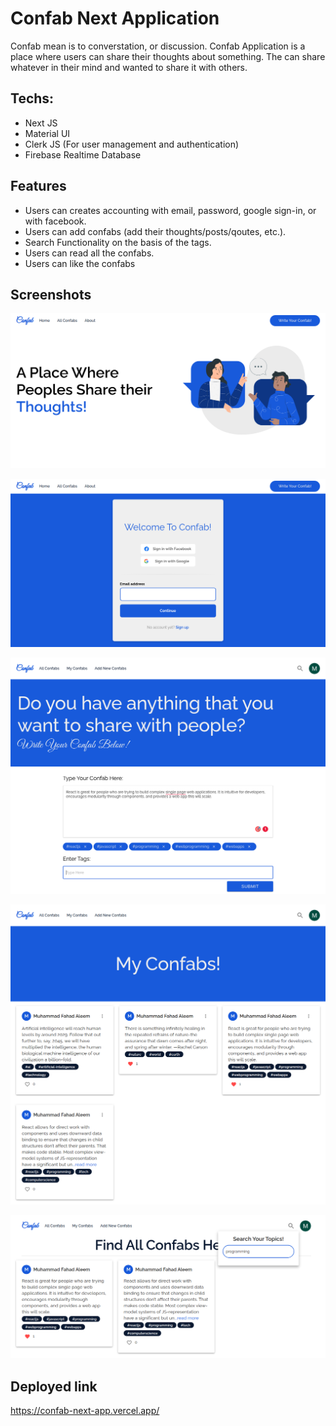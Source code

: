 
# Confab Next Application

Confab mean is to converstation, or discussion. Confab Application is a place where users can share their thoughts about something. The can share whatever in their mind and wanted to share it with others. 
## Techs:
- Next JS
- Material UI
- Clerk JS (For user management and authentication)
- Firebase Realtime Database
## Features

- Users can creates accounting with email, password, google sign-in, or with facebook.
- Users can add confabs (add their thoughts/posts/qoutes, etc.).
- Search Functionality on the basis of the tags. 
- Users can read all the confabs.
- Users can like the confabs

  

## Screenshots

![App Screenshot](https://raw.githubusercontent.com/fahadaleem/Confab-NextApp/main/demo-images/ap1.png?token=ANJZYRGSVXCWP6PFXYA4DKTBBAWC2)


![App Screenshot](https://raw.githubusercontent.com/fahadaleem/Confab-NextApp/main/demo-images/2.png?token=ANJZYRGWXEUYGDSZXLDLDNDBBAWF6)

![App Screenshot](https://raw.githubusercontent.com/fahadaleem/Confab-NextApp/main/demo-images/5.png?token=ANJZYREB4C2JODLNVPRVHHTBBAWKM)

![App Screenshot](https://raw.githubusercontent.com/fahadaleem/Confab-NextApp/main/demo-images/7.png?token=ANJZYRBWRLGKROVH46JGI6DBBAWOG)

![App Screenshot](https://raw.githubusercontent.com/fahadaleem/Confab-NextApp/main/demo-images/6.png?token=ANJZYRDLP7DHMXAHSUZU6YDBBAWLO)


## Deployed link

https://confab-next-app.vercel.app/

  
